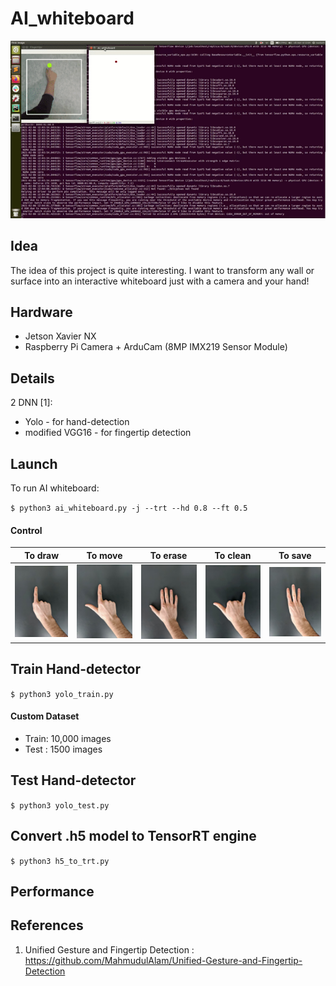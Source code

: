 # AI_whiteboard

![](images/ai_whiteboard.gif)

## Idea

The idea of this project is quite interesting. 
I want to transform any wall or surface into an interactive whiteboard just with a camera and your hand!

## Hardware

- Jetson Xavier NX 
- Raspberry Pi Camera + ArduCam (8MP IMX219 Sensor Module)

## Details

2 DNN [1]:
 - Yolo - for hand-detection
 - modified VGG16 - for fingertip detection

## Launch

To run AI whiteboard:

`$ python3 ai_whiteboard.py -j --trt --hd 0.8 --ft 0.5`

#### Control
| To draw | To move | To erase | To clean | To save | 
|:---------------:|:---------------:|:---------------:|:---------------:|:---------------:|
|![](images/to_paint.jpg)|![](images/to_move.jpg)|![](images/to_erase.jpg)|![](images/to_clean.jpg)|![](images/to_save.jpg)|
 

## Train Hand-detector
`$ python3 yolo_train.py`

#### Custom Dataset
- Train: 10,000 images
- Test : 1500 images

## Test Hand-detector
`$ python3 yolo_test.py`

## Convert .h5 model to TensorRT engine

`$ python3 h5_to_trt.py`

## Performance



## References
1. Unified Gesture and Fingertip Detection : https://github.com/MahmudulAlam/Unified-Gesture-and-Fingertip-Detection
